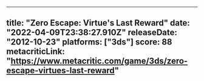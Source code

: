 
---
title: "Zero Escape: Virtue's Last Reward"
date: "2022-04-09T23:38:27.910Z"
releaseDate: "2012-10-23"
platforms: ["3ds"]
score: 88
metacriticLink: "https://www.metacritic.com/game/3ds/zero-escape-virtues-last-reward"
---
